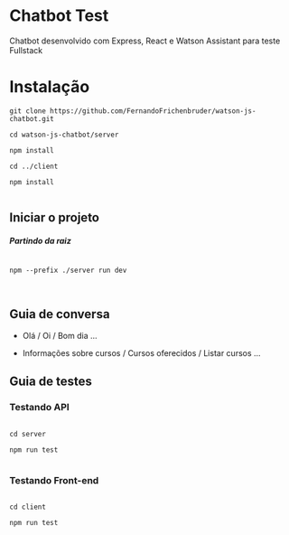 # Chatbot Test

Chatbot desenvolvido com Express, React e Watson Assistant para teste Fullstack

# Instalação

```
git clone https://github.com/FernandoFrichenbruder/watson-js-chatbot.git

cd watson-js-chatbot/server

npm install

cd ../client

npm install
 
```

## Iniciar o projeto
##### Partindo da raiz

```

npm --prefix ./server run dev

 
```

## Guia de conversa

- Olá / Oi / Bom dia ...

- Informações sobre cursos / Cursos oferecidos / Listar cursos ...

## Guia de testes
### Testando API
```

cd server

npm run test
 
```

### Testando Front-end
```

cd client

npm run test
 
```
